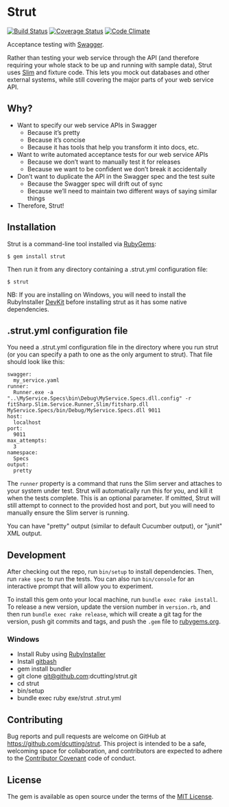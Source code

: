 # Strut

[![Build Status](https://travis-ci.org/dcutting/strut.svg?branch=master)](https://travis-ci.org/dcutting/strut)
[![Coverage Status](https://coveralls.io/repos/dcutting/strut/badge.svg?branch=master&service=github)](https://coveralls.io/github/dcutting/strut?branch=master)
[![Code Climate](https://codeclimate.com/github/dcutting/strut/badges/gpa.svg)](https://codeclimate.com/github/dcutting/strut)

Acceptance testing with [Swagger](http://swagger.io).

Rather than testing your web service through the API (and therefore requiring your whole stack to be up and running with sample data), Strut uses [Slim](http://www.fitnesse.org/FitNesse.UserGuide.WritingAcceptanceTests.SliM.SlimProtocol) and fixture code. This lets you mock out databases and other external systems, while still covering the major parts of your web service API.

## Why?

* Want to specify our web service APIs in Swagger
    - Because it’s pretty
    - Because it’s concise
    - Because it has tools that help you transform it into docs, etc.
* Want to write automated acceptance tests for our web service APIs
    - Because we don’t want to manually test it for releases
    - Because we want to be confident we don’t break it accidentally
* Don’t want to duplicate the API in the Swagger spec and the test suite
    - Because the Swagger spec will drift out of sync
    - Because we’ll need to maintain two different ways of saying similar things
* Therefore, Strut!

## Installation

Strut is a command-line tool installed via [RubyGems](https://rubygems.org):

    $ gem install strut

Then run it from any directory containing a .strut.yml configuration file:

    $ strut

NB: If you are installing on Windows, you will need to install the RubyInstaller [DevKit](https://github.com/oneclick/rubyinstaller/wiki/Development-Kit) before installing strut as it has some native dependencies.

## .strut.yml configuration file

You need a .strut.yml configuration file in the directory where you run strut (or you can specify a path to one as the only argument to strut). That file should look like this:

    swagger:
      my_service.yaml
    runner:
      Runner.exe -a "..\MyService.Specs\bin\Debug\MyService.Specs.dll.config" -r fitSharp.Slim.Service.Runner,Slim/fitsharp.dll MyService.Specs/bin/Debug/MyService.Specs.dll 9011
    host:
      localhost
    port:
      9011
    max_attempts:
      3
    namespace:
      Specs
    output:
      pretty

The `runner` property is a command that runs the Slim server and attaches to your system under test. Strut will automatically run this for you, and kill it when the tests complete. This is an optional parameter. If omitted, Strut will still attempt to connect to the provided host and port, but you will need to manually ensure the Slim server is running.

You can have "pretty" output (similar to default Cucumber output), or "junit" XML output.

## Development

After checking out the repo, run `bin/setup` to install dependencies. Then, run `rake spec` to run the tests. You can also run `bin/console` for an interactive prompt that will allow you to experiment.

To install this gem onto your local machine, run `bundle exec rake install`. To release a new version, update the version number in `version.rb`, and then run `bundle exec rake release`, which will create a git tag for the version, push git commits and tags, and push the `.gem` file to [rubygems.org](https://rubygems.org).

### Windows

* Install Ruby using [RubyInstaller](http://rubyinstaller.org)
* Install [gitbash](https://git-scm.com/download/win)
* gem install bundler
* git clone git@github.com:dcutting/strut.git
* cd strut
* bin/setup
* bundle exec ruby exe/strut .strut.yml

## Contributing

Bug reports and pull requests are welcome on GitHub at https://github.com/dcutting/strut. This project is intended to be a safe, welcoming space for collaboration, and contributors are expected to adhere to the [Contributor Covenant](http://contributor-covenant.org) code of conduct.

## License

The gem is available as open source under the terms of the [MIT License](http://opensource.org/licenses/MIT).
